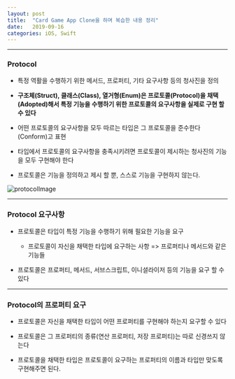 ```yaml
---
layout: post
title:  "Card Game App Clone을 하며 복습한 내용 정리"
date:   2019-09-16
categories: iOS, Swift
---
```


- - -

### Protocol

- 특정 역활을 수행하기 위한 메서드, 프로퍼티, 기타 요구사항 등의 청사진을 정의

- **구조체(Struct), 클래스(Class), 열거형(Enum)은 프로토콜(Protocol)을 채택(Adopted)해서 특정 기능을 수행하기 위한 프로토콜의 요구사항을 실제로 구현 할 수 있다**

- 어떤 프로토콜의 요구사항을 모두 따르는 타입은 그 프로토콜을 준수한다(Conform)고 표현

- 타입에서 프로토콜의 요구사항을 충족시키려면 프로토콜이 제시하는 청사진의 기능을 모두 구현해야 한다

- 프로토콜은 기능을 정의하고 제시 할 뿐, 스스로 기능을 구현하지 않는다.

![protocolImage](https://user-images.githubusercontent.com/42841888/59547125-7d23fe80-8f74-11e9-8125-4a284b766409.png)

- - -

### Protocol 요구사항

- 프로토콜은 타입이 특정 기능을 수행하기 위해 필요한 기능을 요구

    - 프로토콜이 자신을 채택한 타입에 요구하는 사항 => 프로퍼티나 메서드와 같은 기능들
    
- 프로토콜은 프로퍼티, 메서드, 서브스크립트, 이니셜라이저 등의 기능을 요구 할 수 있다

- - -

### Protocol의 프로퍼티 요구

- 프로토콜은 자신을 채택한 타입이 어떤 프로퍼티를 구현해야 하는지 요구할 수 있다

- 프로토콜은 그 프로퍼티의 종류(연산 프로퍼티, 저장 프로퍼티)는 따로 신경쓰지 않는다

- 프로토콜을 채택한 타입은 프로토콜이 요구하는 프로퍼티의 이름과 타입만 맞도록 구현해주면 된다.